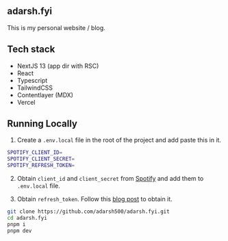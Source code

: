 ## adarsh.fyi

This is my personal website / blog.

## Tech stack

- NextJS 13 (app dir with RSC)
- React
- Typescript
- TailwindCSS
- Contentlayer (MDX)
- Vercel

## Running Locally

1. Create a `.env.local` file in the root of the project and add paste this in it.

```bash
SPOTIFY_CLIENT_ID=
SPOTIFY_CLIENT_SECRET=
SPOTIFY_REFRESH_TOKEN=
```

2. Obtain `client_id` and `client_secret` from [Spotify](https://developer.spotify.com/dashboard/applications) and add them to `.env.local` file.

3. Obtain `refresh_token`. Follow this [blog post](https://benwiz.com/blog/create-spotify-refresh-token/) to obtain it.

```bash
git clone https://github.com/adarsh500/adarsh.fyi.git
cd adarsh.fyi
pnpm i
pnpm dev
```
